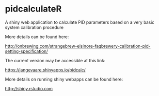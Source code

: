 # pidcalculateR
A shiny web application to calculate PID parameters based on a very basic system calibration procedure

More details can be found here:

http://onbrewing.com/strangebrew-elsinore-faqbrewery-calibration-pid-setting-specification/


The current version may be accessible at this link:

https://jangevaare.shinyapps.io/pidcalc/


More details on running shiny webapps can be found here:

http://shiny.rstudio.com
